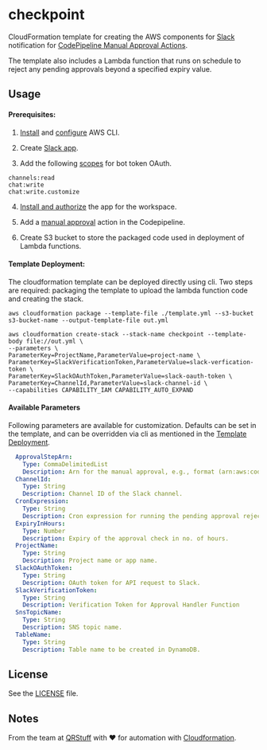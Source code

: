 # checkpoint

CloudFormation template for creating the AWS components for [Slack](https://slack.com/) notification for [CodePipeline Manual Approval Actions](https://docs.aws.amazon.com/codepipeline/latest/userguide/approvals.html).

The template also includes a Lambda function that runs on schedule to reject any pending approvals beyond a specified expiry value.

## Usage

#### Prerequisites:

1. [Install](https://docs.aws.amazon.com/cli/latest/userguide/getting-started-install.html) and [configure](https://docs.aws.amazon.com/cli/latest/userguide/cli-configure-files.html) AWS CLI.

2. Create [Slack app](https://api.slack.com/start/quickstart#creating).

3. Add the following [scopes](https://api.slack.com/start/quickstart#scopes) for bot token OAuth.
```
channels:read
chat:write
chat:write.customize
```

4. [Install and authorize](https://api.slack.com/start/quickstart#installing) the app for the workspace.

5. Add a [manual approval](https://docs.aws.amazon.com/codepipeline/latest/userguide/approvals-action-add.html) action in the Codepipeline.

6. Create S3 bucket to store the packaged code used in deployment of Lambda functions.

#### Template Deployment:

The cloudformation template can be deployed directly using cli. Two steps are required: packaging the template to upload the lambda function code and creating the stack.

```shell
aws cloudformation package --template-file ./template.yml --s3-bucket s3-bucket-name --output-template-file out.yml

aws cloudformation create-stack --stack-name checkpoint --template-body file://out.yml \
--parameters \
ParameterKey=ProjectName,ParameterValue=project-name \
ParameterKey=SlackVerificationToken,ParameterValue=slack-verfication-token \
ParameterKey=SlackOAuthToken,ParameterValue=slack-oauth-token \
ParameterKey=ChannelId,ParameterValue=slack-channel-id \
--capabilities CAPABILITY_IAM CAPABILITY_AUTO_EXPAND
```

#### Available Parameters

Following parameters are available for customization. Defaults can be set in the template, and can be overridden via cli as mentioned in the [Template Deployment](#Template-Deployment).

```yaml
  ApprovalStepArn:
    Type: CommaDelimitedList
    Description: Arn for the manual approval, e.g., format (arn:aws:codepipeline:region:aws-account-id:pipeline-name/stage-name/action-name).
  ChannelId:
    Type: String
    Description: Channel ID of the Slack channel.
  CronExpression:
    Type: String
    Description: Cron expression for running the pending approval rejection function.
  ExpiryInHours:
    Type: Number
    Description: Expiry of the approval check in no. of hours.
  ProjectName:
    Type: String
    Description: Project name or app name.
  SlackOAuthToken:
    Type: String
    Description: OAuth token for API request to Slack.
  SlackVerificationToken:
    Type: String
    Description: Verification Token for Approval Handler Function
  SnsTopicName:
    Type: String
    Description: SNS topic name.
  TableName:
    Type: String
    Description: Table name to be created in DynamoDB.
```


## License

See the [LICENSE](LICENSE) file.

## Notes

From the team at [QRStuff](https://qrstuff.com/) with ❤️ for automation with [Cloudformation](https://aws.amazon.com/cloudformation/).
